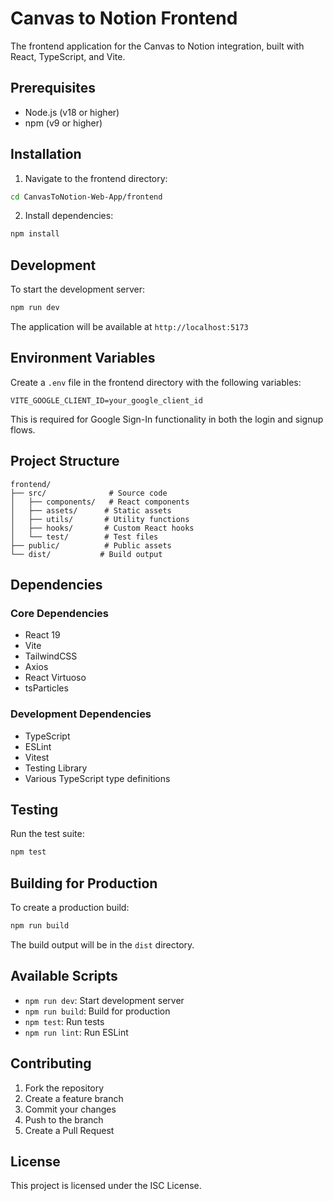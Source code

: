 # Canvas to Notion Frontend

The frontend application for the Canvas to Notion integration, built with React, TypeScript, and Vite.

## Prerequisites

- Node.js (v18 or higher)
- npm (v9 or higher)

## Installation

1. Navigate to the frontend directory:
```bash
cd CanvasToNotion-Web-App/frontend
```

2. Install dependencies:
```bash
npm install
```

## Development

To start the development server:
```bash
npm run dev
```

The application will be available at `http://localhost:5173`

## Environment Variables

Create a `.env` file in the frontend directory with the following variables:

```
VITE_GOOGLE_CLIENT_ID=your_google_client_id
```

This is required for Google Sign-In functionality in both the login and signup flows.

## Project Structure

```
frontend/
├── src/              # Source code
│   ├── components/   # React components
│   ├── assets/      # Static assets
│   ├── utils/       # Utility functions
│   ├── hooks/       # Custom React hooks
│   └── test/        # Test files
├── public/          # Public assets
└── dist/           # Build output
```

## Dependencies

### Core Dependencies
- React 19
- Vite
- TailwindCSS
- Axios
- React Virtuoso
- tsParticles

### Development Dependencies
- TypeScript
- ESLint
- Vitest
- Testing Library
- Various TypeScript type definitions

## Testing

Run the test suite:
```bash
npm test
```

## Building for Production

To create a production build:
```bash
npm run build
```

The build output will be in the `dist` directory.

## Available Scripts

- `npm run dev`: Start development server
- `npm run build`: Build for production
- `npm test`: Run tests
- `npm run lint`: Run ESLint

## Contributing

1. Fork the repository
2. Create a feature branch
3. Commit your changes
4. Push to the branch
5. Create a Pull Request

## License

This project is licensed under the ISC License. 